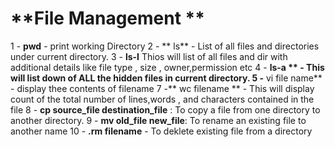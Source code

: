 # **File Management **
 1 - **pwd** -  print working Directory 
2 - ** ls**  - List of all files and directories under current directory.
3 - **ls-I**   Thios will list of all files and dir with additional details like file type , size , owner,permission etc
4 - **ls-a ** - This will list down of ALL  the hidden files in current directory.
5 -** vi file name**   - display  thee contents of filename 
7 -** wc filename **   - This will display count of the total number of lines,words , and characters contained in the file
8 - **cp source_file destination_file** : To copy a file from one directory to another directory.
9 - **mv old_file new_file**: To rename an existing file to another name 
10 - **.rm filename** - To deklete existing file from a directory 
